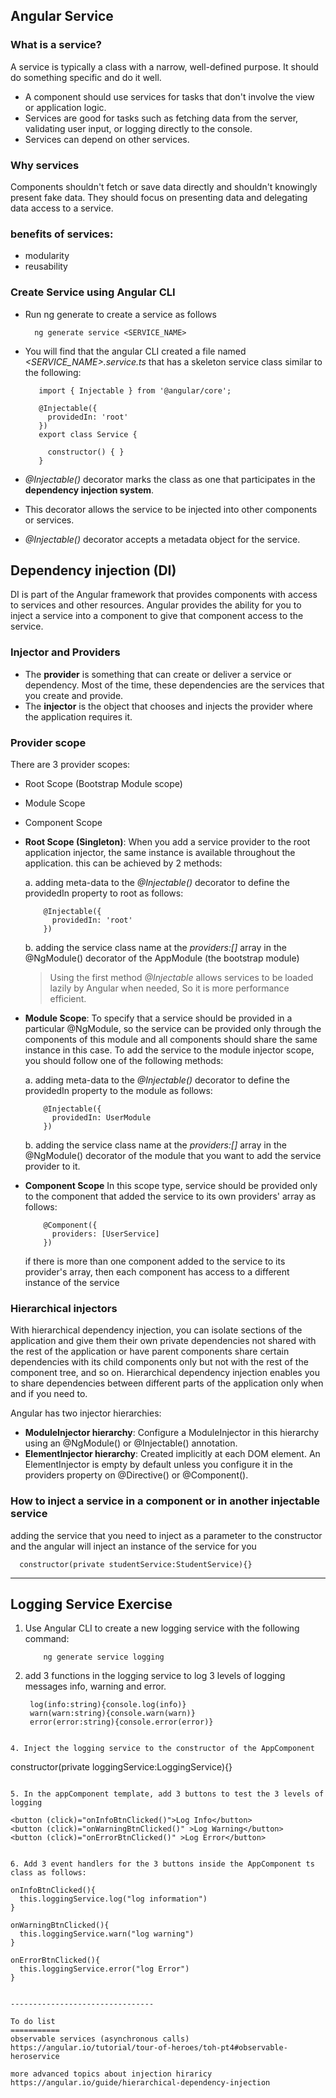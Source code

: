 ## Angular Service

  ### What is a service?
  A service is typically a class with a narrow, well-defined purpose. It should do something specific and do it well.
  -  A component should use services for tasks that don't involve the view or application logic.
  -  Services are good for tasks such as fetching data from the server, validating user input, or logging directly to the console.
  -  Services can depend on other services. 
  
  ### Why services
  Components shouldn't fetch or save data directly and shouldn't knowingly present fake data. They should focus on presenting data and delegating data access to a service.
  
  ### benefits of services:
  -  modularity
  -  reusability

  ### Create Service using Angular CLI
  
  -  Run ng generate to create a service as follows
    
      ```
        ng generate service <SERVICE_NAME>
      ```
      
  -  You will find that the angular CLI created a file named *<SERVICE_NAME>.service.ts* that has a skeleton service class similar to the following:
    
     ```
        import { Injectable } from '@angular/core';
    
        @Injectable({
          providedIn: 'root'
        })
        export class Service {
        
          constructor() { }
        }
     ```
-   *@Injectable()* decorator marks the class as one that participates in the **dependency injection system**.
-   This decorator allows the service to be injected into other components or services.
-   *@Injectable()* decorator accepts a metadata object for the service.


## Dependency injection (DI)

  DI is part of the Angular framework that provides components with access to services and other resources.
  Angular provides the ability for you to inject a service into a component to give that component access to the service.
  
  
  ### Injector and Providers
  -    The **provider** is something that can create or deliver a service or dependency. Most of the time, these dependencies are the services that you create and provide.
  -    The **injector** is the object that chooses and injects the provider where the application requires it.
  
  ### Provider scope
  There are 3 provider scopes:
  -  Root Scope (Bootstrap Module scope)
  -  Module Scope
  -  Component Scope
  
  - **Root Scope (Singleton)**:
    When you add a service provider to the root application injector, the same instance is available throughout the application. this can be achieved by 2 methods:
  
     a. adding meta-data to the *@Injectable()* decorator to define the providedIn property to root as follows:
    
      ```
          @Injectable({
            providedIn: 'root'
          })
      ```
    
     b. adding the service class name at the *providers:[]* array in the @NgModule() decorator of the AppModule (the bootstrap module)

    > Using the first method *@Injectable* allows services to be loaded lazily by Angular when needed, So it is more performance efficient.
  
  -  **Module Scope**:
    To specify that a service should be provided in a particular @NgModule, so the service can be provided only through the components of this module and all components should share the same instance in this case. To add the service to the module injector scope, you should follow one of the following methods:
  
     a. adding meta-data to the *@Injectable()* decorator to define the providedIn property to the module as follows:
   
        ```
            @Injectable({
              providedIn: UserModule
            })
        ```
   
      b. adding the service class name at the *providers:[]* array in the @NgModule() decorator of the module that you want to add the service provider to it.
      
  
  -  **Component Scope**
    In this scope type, service should be provided only to the component that added the service to its own providers' array as follows:
      ```
          @Component({
            providers: [UserService]
          })
        ```
      if there is more than one component added to the service to its provider's array, then each component has access to a different instance of the service
  
  
  ### Hierarchical injectors
  
  With hierarchical dependency injection, you can isolate sections of the application and give them their own private dependencies not shared with the rest of the application or have parent components share certain dependencies with its child components only but not with the rest of the component tree, and so on. Hierarchical dependency injection enables you to share dependencies between different parts of the application only when and if you need to.
  
  Angular has two injector hierarchies:
  
  -  **ModuleInjector hierarchy**: Configure a ModuleInjector in this hierarchy using an @NgModule() or @Injectable() annotation.
  -  **ElementInjector hierarchy**: Created implicitly at each DOM element. An ElementInjector is empty by default unless you configure it in the providers property on @Directive() or @Component().

### How to inject a service in a component or in another injectable service

adding the service that you need to inject as a parameter to the constructor and the angular will inject an instance of the service for you

  ```
    constructor(private studentService:StudentService){}
  ```
------------------------

## Logging Service Exercise


1. Use Angular CLI to create a new logging service with the following command:
   ```
       ng generate service logging
   ```

3. add 3 functions in the logging service to log 3 levels of logging messages info, warning and error.
   ```
    log(info:string){console.log(info)}
    warn(warn:string){console.warn(warn)}
    error(error:string){console.error(error)}
  ```

4. Inject the logging service to the constructor of the AppComponent
  ```
   constructor(private loggingService:LoggingService){}
  ```

5. In the appComponent template, add 3 buttons to test the 3 levels of logging 
  ```
    <button (click)="onInfoBtnClicked()">Log Info</button>
    <button (click)="onWarningBtnClicked()" >Log Warning</button>
    <button (click)="onErrorBtnClicked()" >Log Error</button>
  ```

6. Add 3 event handlers for the 3 buttons inside the AppComponent ts class as follows:

  ```
    onInfoBtnClicked(){
      this.loggingService.log("log information")
    }
  
    onWarningBtnClicked(){
      this.loggingService.warn("log warning")
    }
  
    onErrorBtnClicked(){
      this.loggingService.error("log Error")
    }
  
  ```

--------------------------------

To do list
===========
observable services (asynchronous calls)
https://angular.io/tutorial/tour-of-heroes/toh-pt4#observable-heroservice

more advanced topics about injection hiraricy 
https://angular.io/guide/hierarchical-dependency-injection

